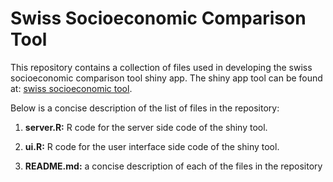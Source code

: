 # Swiss Socioeconomic Comparison Tool 
This repository contains a collection of files used in developing the swiss socioeconomic comparison tool shiny app. The shiny app tool can be found at:
[swiss socioeconomic tool](https://swisssocioeconomiccomparison.shinyapps.io/swiss/).

Below is a concise description of the list of files in the repository:

1. **server.R:** R code for the server side code of the shiny tool.

2. **ui.R:** R code for the user interface side code of the shiny tool.

3. **README.md:** a concise description of each of the files in the repository


 